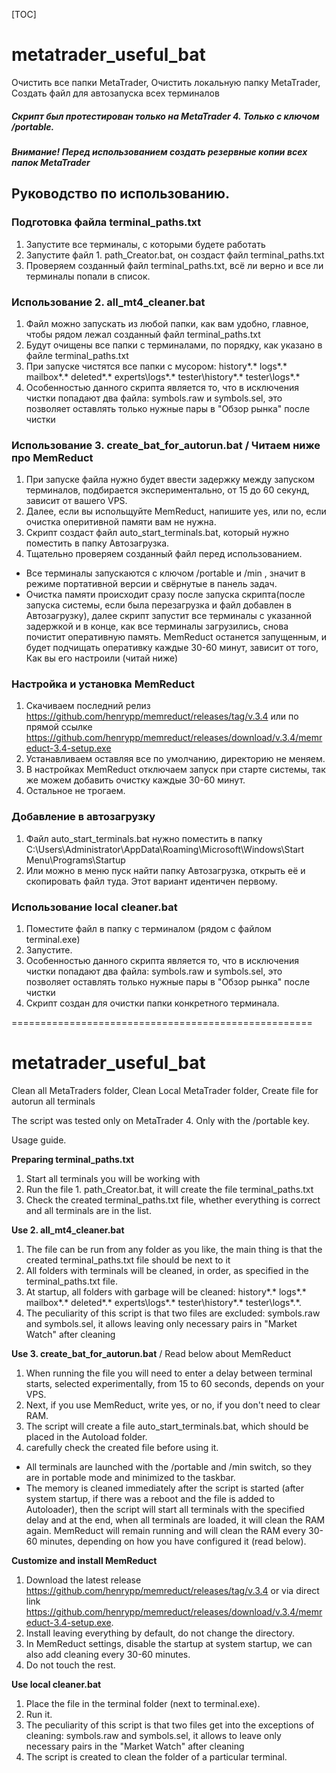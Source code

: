 [TOC]
# metatrader_useful_bat
Очистить все папки MetaTrader, Очистить локальную папку MetaTrader, Создать файл для автозапуска всех терминалов

##### Скрипт был протестирован только на MetaTrader 4. Только с ключом /portable. 

#####  Внимание! Перед использованием создать резервные копии всех папок MetaTrader 


##  Руководство по использованию.

### Подготовка файла terminal_paths.txt
1. Запустите все терминалы, с которыми будете работать
2. Запустите файл 1. path_Creator.bat, он создаст файл terminal_paths.txt
3. Проверяем созданный файл terminal_paths.txt, всё ли верно и все ли терминалы попали в список.

### Использование 2. all_mt4_cleaner.bat
1. Файл можно запускать из любой папки, как вам удобно, главное, чтобы рядом лежал созданный файл terminal_paths.txt
2. Будут очищены все папки с терминалами, по порядку, как указано в файле terminal_paths.txt
3. При запуске чистятся все папки с мусором: history\*.* logs\*.* mailbox\*.*  deleted\*.*  experts\logs\*.*  tester\history\*.*  tester\logs\*.*
4. Особенностью данного скрипта является то, что в исключения чистки попадают два файла: symbols.raw и symbols.sel, это позволяет оставлять только нужные пары в "Обзор рынка" после чистки

### Использование 3. create_bat_for_autorun.bat / Читаем ниже про MemReduct
1. При запуске файла нужно будет ввести задержку между запуском терминалов, подбирается экспериментально, от 15 до 60 секунд, зависит от вашего VPS.
2. Далее, если вы испольщуйте MemReduct, напишите yes, или no, если очистка оперитивной памяти вам не нужна.
3. Скрипт создаст файл auto_start_terminals.bat, который нужно поместить в папку Автозагрузка.
4. Тщательно проверяем созданный файл перед использованием.
* Все терминалы запускаются с ключом /portable и /min , значит в режиме портативной версии и свёрнутые в панель задач.
* Очистка памяти происходит сразу после запуска скрипта(после запуска системы, если была перезагрузка и файл добавлен в Автозагрузку), далее скрипт запустит все терминалы с указанной задержкой и в конце, как все терминалы загрузились, снова почистит оперативную память. MemReduct останется запущенным, и будет подчищать оперативку каждые 30-60 минут, зависит от того, Как вы его настроили (читай ниже)

### Настройка и установка MemReduct
1. Скачиваем последний релиз https://github.com/henrypp/memreduct/releases/tag/v.3.4 или по прямой ссылке https://github.com/henrypp/memreduct/releases/download/v.3.4/memreduct-3.4-setup.exe
2. Устанавливаем оставляя все по умолчанию, директорию не меняем.
3. В настройках MemReduct отключаем запуск при старте системы, так же можем добавить очистку каждые 30-60 минут.
4. Остальное не трогаем.

### Добавление в автозагрузку
1. Файл auto_start_terminals.bat нужно поместить в папку C:\Users\Administrator\AppData\Roaming\Microsoft\Windows\Start Menu\Programs\Startup
2. Или можно в меню пуск найти папку Автозагрузка, открыть её и скопировать файл туда. Этот вариант идентичен первому.

### Использование local cleaner.bat
1. Поместите файл в папку с терминалом (рядом с файлом terminal.exe)
2. Запустите.
3.  Особенностью данного скрипта является то, что в исключения чистки попадают два файла: symbols.raw и symbols.sel, это позволяет оставлять только нужные пары в "Обзор рынка" после чистки
4.  Скрипт создан для очистки папки конкретного терминала. 


====================================================

# metatrader_useful_bat

Clean all MetaTraders folder, Clean Local MetaTrader folder, Create file for autorun all terminals

The script was tested only on MetaTrader 4. Only with the /portable key. 

Usage guide.

**Preparing terminal_paths.txt**
1. Start all terminals you will be working with
2. Run the file 1. path_Creator.bat, it will create the file terminal_paths.txt
3. Check the created terminal_paths.txt file, whether everything is correct and all terminals are in the list.

**Use 2. all_mt4_cleaner.bat**
1. The file can be run from any folder as you like, the main thing is that the created terminal_paths.txt file should be next to it
2. All folders with terminals will be cleaned, in order, as specified in the terminal_paths.txt file.
3. At startup, all folders with garbage will be cleaned: history\*.* logs\*.* mailbox\*.* deleted\*.* experts\logs\*.* tester\history\*.* tester\logs\*.*.
4. The peculiarity of this script is that two files are excluded: symbols.raw and symbols.sel, it allows leaving only necessary pairs in "Market Watch" after cleaning

**Use 3. create_bat_for_autorun.bat** / Read below about MemReduct
1. When running the file you will need to enter a delay between terminal starts, selected experimentally, from 15 to 60 seconds, depends on your VPS.
2. Next, if you use MemReduct, write yes, or no, if you don't need to clear RAM.
3. The script will create a file auto_start_terminals.bat, which should be placed in the Autoload folder.
4. carefully check the created file before using it.
  * All terminals are launched with the /portable and /min switch, so they are in portable mode and minimized to the taskbar.
  * The memory is cleaned immediately after the script is started (after system startup, if there was a reboot and the file is added to Autoloader), then the script will start all terminals with the specified delay and at the end, when all terminals are loaded, it will clean the RAM again. MemReduct will remain running and will clean the RAM every 30-60 minutes, depending on how you have configured it (read below).

**Customize and install MemReduct**
1. Download the latest release https://github.com/henrypp/memreduct/releases/tag/v.3.4 or via direct link https://github.com/henrypp/memreduct/releases/download/v.3.4/memreduct-3.4-setup.exe.
2. Install leaving everything by default, do not change the directory.
3. In MemReduct settings, disable the startup at system startup, we can also add cleaning every 30-60 minutes.
4. Do not touch the rest.



**Use local cleaner.bat**
1. Place the file in the terminal folder (next to terminal.exe).
2. Run it.
3. The peculiarity of this script is that two files get into the exceptions of cleaning: symbols.raw and symbols.sel, it allows to leave only necessary pairs in the "Market Watch" after cleaning
4.  The script is created to clean the folder of a particular terminal. 

